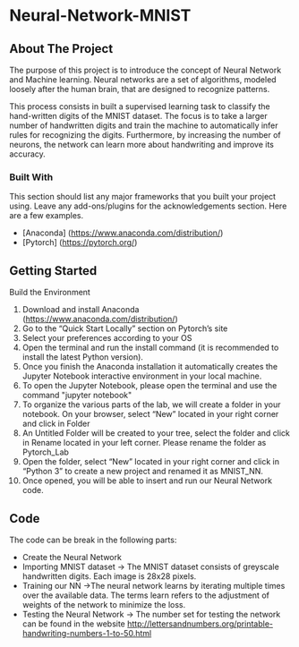 # Neural-Network-MNIST

## About The Project
The purpose of this project is to introduce the concept of Neural Network and Machine learning. Neural networks are a set of algorithms, modeled loosely after the human brain, that are designed to recognize patterns. 

This process consists in built a supervised learning task to classify the hand-written digits of the MNIST dataset. The focus is to take a larger number of handwritten digits and train the machine to automatically infer rules for recognizing the digits. Furthermore, by increasing the number of neurons, the network can learn more about handwriting and improve its accuracy. 

### Built With

This section should list any major frameworks that you built your project using. Leave any add-ons/plugins for the acknowledgements section. Here are a few examples.
* [Anaconda] (https://www.anaconda.com/distribution/)
* [Pytorch] (https://pytorch.org/)

## Getting Started

Build the Environment

1.	Download and install Anaconda (https://www.anaconda.com/distribution/)
2.	Go to the “Quick Start Locally” section on Pytorch’s site 
3.	Select your preferences according to your OS
4.	Open the terminal and run the install command (it is recommended to install the latest Python version).
5.	Once you finish the Anaconda installation it automatically creates the Jupyter Notebook interactive environment in your local machine.
6.	To open the Jupyter Notebook, please open the terminal and use the command "jupyter notebook"
7.	To organize the various parts of the lab, we will create a folder in your notebook. On your browser, select “New” located in your right corner and click in Folder
8.	An Untitled Folder will be created to your tree, select the folder and click in Rename located in your left corner. Please rename the folder as Pytorch_Lab
9.	Open the folder, select “New” located in your right corner and click in “Python 3” to create a new project and renamed it as MNIST_NN.
10.	Once opened, you will be able to insert and run our Neural Network code.

## Code
The code can be break in the following parts:
* Create the Neural Network
* Importing MNIST dataset -> The MNIST dataset consists of greyscale handwritten digits. Each image is 28x28 pixels.
* Training our NN ->The neural network learns by iterating multiple times over the available data. The terms learn refers to the adjustment of weights of the network to minimize the loss.
* Testing the Neural Network -> The number set for testing the network can be found in the website http://lettersandnumbers.org/printable-handwriting-numbers-1-to-50.html


